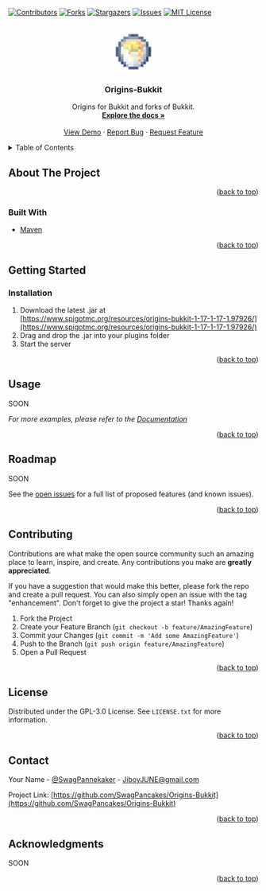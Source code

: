 <div id="top"></div>
<!--
*** Thanks for checking out the Best-README-Template. If you have a suggestion
*** that would make this better, please fork the repo and create a pull request
*** or simply open an issue with the tag "enhancement".
*** Don't forget to give the project a star!
*** Thanks again! Now go create something AMAZING! :D
-->



<!-- PROJECT SHIELDS -->
<!--
*** I'm using markdown "reference style" links for readability.
*** Reference links are enclosed in brackets [ ] instead of parentheses ( ).
*** See the bottom of this document for the declaration of the reference variables
*** for contributors-url, forks-url, etc. This is an optional, concise syntax you may use.
*** https://www.markdownguide.org/basic-syntax/#reference-style-links
-->
[![Contributors][contributors-shield]][contributors-url]
[![Forks][forks-shield]][forks-url]
[![Stargazers][stars-shield]][stars-url]
[![Issues][issues-shield]][issues-url]
[![MIT License][license-shield]][license-url]



<!-- PROJECT LOGO -->
<br />
<div align="center">
  <a href="https://github.com/SwagPancakes/Origins-Bukkit">
    <img src="images/Origins-Bukkit.png" alt="Logo" width="80" height="80">
  </a>

<h3 align="center">Origins-Bukkit</h3>

  <p align="center">
    Origins for Bukkit and forks of Bukkit.
    <br />
    <a href="https://swagpancakes.github.io/Origins-Bukkit/"><strong>Explore the docs »</strong></a>
    <br />
    <br />
    <a href="https://github.com/SwagPancakes/Origins-Bukkit">View Demo</a>
    ·
    <a href="https://github.com/SwagPancakes/Origins-Bukkit/issues">Report Bug</a>
    ·
    <a href="https://github.com/SwagPancakes/Origins-Bukkit/issues">Request Feature</a>
  </p>
</div>



<!-- TABLE OF CONTENTS -->
<details>
  <summary>Table of Contents</summary>
  <ol>
    <li>
      <a href="#about-the-project">About The Project</a>
      <ul>
        <li><a href="#built-with">Built With</a></li>
      </ul>
    </li>
    <li>
      <a href="#getting-started">Getting Started</a>
      <ul>
        <li><a href="#installation">Installation</a></li>
      </ul>
    </li>
    <li><a href="#usage">Usage</a></li>
    <li><a href="#roadmap">Roadmap</a></li>
    <li><a href="#contributing">Contributing</a></li>
    <li><a href="#license">License</a></li>
    <li><a href="#contact">Contact</a></li>
    <li><a href="#acknowledgments">Acknowledgments</a></li>
  </ol>
</details>



<!-- ABOUT THE PROJECT -->
## About The Project

<p align="right">(<a href="#top">back to top</a>)</p>



### Built With

* [Maven](https://maven.apache.org/)

<p align="right">(<a href="#top">back to top</a>)</p>



<!-- GETTING STARTED -->
## Getting Started

### Installation

1. Download the latest .jar at [https://www.spigotmc.org/resources/origins-bukkit-1-17-1-17-1.97926/](https://www.spigotmc.org/resources/origins-bukkit-1-17-1-17-1.97926/)
2. Drag and drop the .jar into your plugins folder
3. Start the server

<p align="right">(<a href="#top">back to top</a>)</p>



<!-- USAGE EXAMPLES -->
## Usage

SOON

_For more examples, please refer to the [Documentation](https://swagpancakes.github.io/Origins-Bukkit/)_

<p align="right">(<a href="#top">back to top</a>)</p>



<!-- ROADMAP -->
## Roadmap

SOON

See the [open issues](https://github.com/SwagPancakes/Origins-Bukkit/issues) for a full list of proposed features (and known issues).

<p align="right">(<a href="#top">back to top</a>)</p>



<!-- CONTRIBUTING -->
## Contributing

Contributions are what make the open source community such an amazing place to learn, inspire, and create. Any contributions you make are **greatly appreciated**.

If you have a suggestion that would make this better, please fork the repo and create a pull request. You can also simply open an issue with the tag "enhancement".
Don't forget to give the project a star! Thanks again!

1. Fork the Project
2. Create your Feature Branch (`git checkout -b feature/AmazingFeature`)
3. Commit your Changes (`git commit -m 'Add some AmazingFeature'`)
4. Push to the Branch (`git push origin feature/AmazingFeature`)
5. Open a Pull Request

<p align="right">(<a href="#top">back to top</a>)</p>



<!-- LICENSE -->
## License

Distributed under the GPL-3.0 License. See `LICENSE.txt` for more information.

<p align="right">(<a href="#top">back to top</a>)</p>



<!-- CONTACT -->
## Contact

Your Name - [@SwagPannekaker](https://twitter.com/SwagPannekaker) - JiboyJUNE@gmail.com

Project Link: [https://github.com/SwagPancakes/Origins-Bukkit](https://github.com/SwagPancakes/Origins-Bukkit)

<p align="right">(<a href="#top">back to top</a>)</p>



<!-- ACKNOWLEDGMENTS -->
## Acknowledgments

SOON

<p align="right">(<a href="#top">back to top</a>)</p>



<!-- MARKDOWN LINKS & IMAGES -->
<!-- https://www.markdownguide.org/basic-syntax/#reference-style-links -->
[contributors-shield]: https://img.shields.io/github/contributors/SwagPancakes/Origins-Bukkit.svg?style=for-the-badge
[contributors-url]: https://github.com/SwagPancakes/Origins-Bukkit/graphs/contributors
[forks-shield]: https://img.shields.io/github/forks/SwagPancakes/Origins-Bukkit.svg?style=for-the-badge
[forks-url]: https://github.com/SwagPancakes/Origins-Bukkit/network/members
[stars-shield]: https://img.shields.io/github/stars/SwagPancakes/Origins-Bukkit.svg?style=for-the-badge
[stars-url]: https://github.com/SwagPancakes/Origins-Bukkit/stargazers
[issues-shield]: https://img.shields.io/github/issues/SwagPancakes/Origins-Bukkit.svg?style=for-the-badge
[issues-url]: https://github.com/SwagPancakes/Origins-Bukkit/issues
[license-shield]: https://img.shields.io/github/license/SwagPancakes/Origins-Bukkit.svg?style=for-the-badge
[license-url]: https://github.com/SwagPancakes/Origins-Bukkit/blob/master/LICENSE.txt
[linkedin-shield]: https://img.shields.io/badge/-LinkedIn-black.svg?style=for-the-badge&logo=linkedin&colorB=555
[linkedin-url]: https://linkedin.com/in/linkedin_username
[product-screenshot]: images/Origins-Bukkit.png
